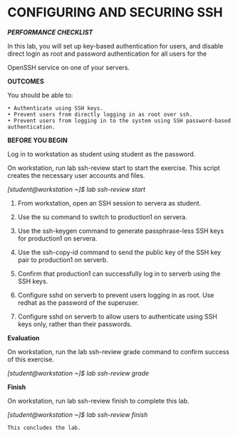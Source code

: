 # CONFIGURING AND SECURING SSH #

***PERFORMANCE CHECKLIST***

In this lab, you will set up key-based authentication for users, and disable direct login as root and password authentication for all users for the 

OpenSSH service on one of your servers. 

**OUTCOMES**

You should be able to: 

    • Authenticate using SSH keys. 
    • Prevent users from directly logging in as root over ssh. 
    • Prevent users from logging in to the system using SSH password-based authentication. 

**BEFORE YOU BEGIN**

Log in to workstation as student using student as the password. 

On workstation, run lab ssh-review start to start the exercise. This script creates the necessary user accounts and files.

*[student@workstation ~]$ lab ssh-review start*

1. From workstation, open an SSH session to servera as student.

2. Use the su command to switch to production1 on servera.

3. Use the ssh-keygen command to generate passphrase-less SSH keys for production1 on servera.

4. Use the ssh-copy-id command to send the public key of the SSH key pair to production1 on serverb.

5. Confirm that production1 can successfully log in to serverb using the SSH keys.

6. Configure sshd on serverb to prevent users logging in as root. Use redhat as the password of the superuser.

7. Configure sshd on serverb to allow users to authenticate using SSH keys only, rather than their passwords.

**Evaluation** 

On workstation, run the lab ssh-review grade command to confirm success of this exercise.

*[student@workstation ~]$ lab ssh-review grade* 

**Finish**

On workstation, run lab ssh-review finish to complete this lab. 


*[student@workstation ~]$ lab ssh-review finish*

    This concludes the lab. 
